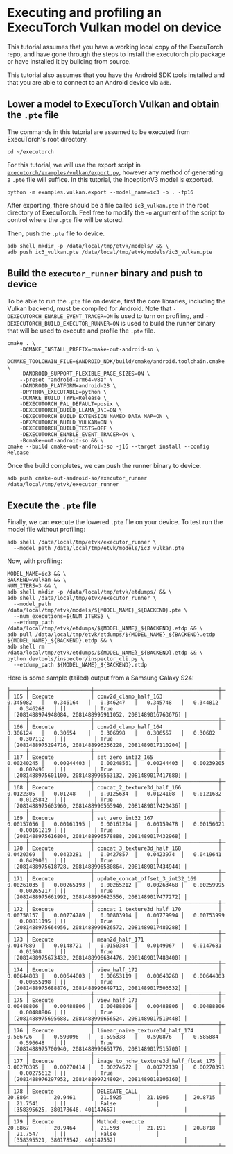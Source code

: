 # Executing and profiling an ExecuTorch Vulkan model on device

This tutorial assumes that you have a working local copy of the ExecuTorch repo,
and have gone through the steps to install the executorch pip package or have
installed it by building from source.

This tutorial also assumes that you have the Android SDK tools installed and
that you are able to connect to an Android device via `adb`.

## Lower a model to ExecuTorch Vulkan and obtain the `.pte` file


The commands in this tutorial are assumed to be executed from ExecuTorch's root
directory.

```shell
cd ~/executorch
```

For this tutorial, we will use the export script in
[`executorch/examples/vulkan/export.py`](https://github.com/pytorch/executorch/tree/main/examples/vulkan),
however any method of generating a `.pte` file will suffice. In this tutorial,
the InceptionV3 model is exported.

```shell
python -m examples.vulkan.export --model_name=ic3 -o . -fp16
```

After exporting, there should be a file called `ic3_vulkan.pte` in the root
directory of ExecuTorch. Feel free to modify the `-o` argument of the script to
control where the `.pte` file will be stored.

Then, push the `.pte` file to device.

```shell
adb shell mkdir -p /data/local/tmp/etvk/models/ && \
adb push ic3_vulkan.pte /data/local/tmp/etvk/models/ic3_vulkan.pte
```

## Build the `executor_runner` binary and push to device

To be able to run the `.pte` file on device, first the core libraries,
including the Vulkan backend, must be compiled for Android. Note that
`-DEXECUTORCH_ENABLE_EVENT_TRACER=ON` is used to turn on profiling, and
`-DEXECUTORCH_BUILD_EXECUTOR_RUNNER=ON` is used to build the runner binary that
will be used to execute and profile the `.pte` file.


```shell
cmake . \
    -DCMAKE_INSTALL_PREFIX=cmake-out-android-so \
    -DCMAKE_TOOLCHAIN_FILE=$ANDROID_NDK/build/cmake/android.toolchain.cmake \
    -DANDROID_SUPPORT_FLEXIBLE_PAGE_SIZES=ON \
    --preset "android-arm64-v8a" \
    -DANDROID_PLATFORM=android-28 \
    -DPYTHON_EXECUTABLE=python \
    -DCMAKE_BUILD_TYPE=Release \
    -DEXECUTORCH_PAL_DEFAULT=posix \
    -DEXECUTORCH_BUILD_LLAMA_JNI=ON \
    -DEXECUTORCH_BUILD_EXTENSION_NAMED_DATA_MAP=ON \
    -DEXECUTORCH_BUILD_VULKAN=ON \
    -DEXECUTORCH_BUILD_TESTS=OFF \
    -DEXECUTORCH_ENABLE_EVENT_TRACER=ON \
    -Bcmake-out-android-so && \
cmake --build cmake-out-android-so -j16 --target install --config Release
```

Once the build completes, we can push the runner binary to device.

```shell
adb push cmake-out-android-so/executor_runner /data/local/tmp/etvk/executor_runner
```

## Execute the `.pte` file

Finally, we can execute the lowered `.pte` file on your device. To test run the
model file without profiling:

```shell
adb shell /data/local/tmp/etvk/executor_runner \
  --model_path /data/local/tmp/etvk/models/ic3_vulkan.pte
```

Now, with profiling:

```shell
MODEL_NAME=ic3 && \
BACKEND=vulkan && \
NUM_ITERS=3 && \
adb shell mkdir -p /data/local/tmp/etvk/etdumps/ && \
adb shell /data/local/tmp/etvk/executor_runner \
  --model_path /data/local/tmp/etvk/models/${MODEL_NAME}_${BACKEND}.pte \
  --num_executions=${NUM_ITERS} \
  --etdump_path /data/local/tmp/etvk/etdumps/${MODEL_NAME}_${BACKEND}.etdp && \
adb pull /data/local/tmp/etvk/etdumps/${MODEL_NAME}_${BACKEND}.etdp ${MODEL_NAME}_${BACKEND}.etdp && \
adb shell rm /data/local/tmp/etvk/etdumps/${MODEL_NAME}_${BACKEND}.etdp && \
python devtools/inspector/inspector_cli.py \
  --etdump_path ${MODEL_NAME}_${BACKEND}.etdp
```

Here is some sample (tailed) output from a Samsung Galaxy S24:

```shell
├─────┼────────────────────┼────────────────────────────────────────┼──────────────┼──────────────┼──────────────┼──────────────┼──────────────┼──────────────┼────────────┼───────────────────┼─────────────────────────┼────────────────────────────────────────────────────────┤
│ 165 │ Execute            │ conv2d_clamp_half_163                  │   0.345082   │   0.346164   │   0.346247   │   0.345748   │   0.344812   │   0.346268   │ []         │ True              │                         │ [2081488974948084, 2081488995911052, 2081489016763676] │
├─────┼────────────────────┼────────────────────────────────────────┼──────────────┼──────────────┼──────────────┼──────────────┼──────────────┼──────────────┼────────────┼───────────────────┼─────────────────────────┼────────────────────────────────────────────────────────┤
│ 166 │ Execute            │ conv2d_clamp_half_164                  │   0.306124   │   0.30654    │   0.306998   │   0.306557   │   0.30602    │   0.307112   │ []         │ True              │                         │ [2081488975294716, 2081488996256228, 2081489017110204] │
├─────┼────────────────────┼────────────────────────────────────────┼──────────────┼──────────────┼──────────────┼──────────────┼──────────────┼──────────────┼────────────┼───────────────────┼─────────────────────────┼────────────────────────────────────────────────────────┤
│ 167 │ Execute            │ set_zero_int32_165                     │   0.00240245 │   0.00244403 │   0.00248561 │   0.00244403 │   0.00239205 │   0.002496   │ []         │ True              │                         │ [2081488975601100, 2081488996563132, 2081489017417680] │
├─────┼────────────────────┼────────────────────────────────────────┼──────────────┼──────────────┼──────────────┼──────────────┼──────────────┼──────────────┼────────────┼───────────────────┼─────────────────────────┼────────────────────────────────────────────────────────┤
│ 168 │ Execute            │ concat_2_texture3d_half_166            │   0.0122305  │   0.01248    │   0.0125634  │   0.0124108  │   0.0121682  │   0.0125842  │ []         │ True              │                         │ [2081488975603960, 2081488996565940, 2081489017420436] │
├─────┼────────────────────┼────────────────────────────────────────┼──────────────┼──────────────┼──────────────┼──────────────┼──────────────┼──────────────┼────────────┼───────────────────┼─────────────────────────┼────────────────────────────────────────────────────────┤
│ 169 │ Execute            │ set_zero_int32_167                     │   0.00157056 │   0.00161195 │   0.00161214 │   0.00159478 │   0.00156021 │   0.00161219 │ []         │ True              │                         │ [2081488975616804, 2081488996578888, 2081489017432968] │
├─────┼────────────────────┼────────────────────────────────────────┼──────────────┼──────────────┼──────────────┼──────────────┼──────────────┼──────────────┼────────────┼───────────────────┼─────────────────────────┼────────────────────────────────────────────────────────┤
│ 170 │ Execute            │ concat_3_texture3d_half_168            │   0.0420369  │   0.0423281  │   0.0427857  │   0.0423974  │   0.0419641  │   0.0429001  │ []         │ True              │                         │ [2081488975618728, 2081488996580864, 2081489017434944] │
├─────┼────────────────────┼────────────────────────────────────────┼──────────────┼──────────────┼──────────────┼──────────────┼──────────────┼──────────────┼────────────┼───────────────────┼─────────────────────────┼────────────────────────────────────────────────────────┤
│ 171 │ Execute            │ update_concat_offset_3_int32_169       │   0.00261035 │   0.00265193 │   0.00265212 │   0.00263468 │   0.00259995 │   0.00265217 │ []         │ True              │                         │ [2081488975661992, 2081488996623556, 2081489017477272] │
├─────┼────────────────────┼────────────────────────────────────────┼──────────────┼──────────────┼──────────────┼──────────────┼──────────────┼──────────────┼────────────┼───────────────────┼─────────────────────────┼────────────────────────────────────────────────────────┤
│ 172 │ Execute            │ concat_1_texture3d_half_170            │   0.00758157 │   0.00774789 │   0.00803914 │   0.00779994 │   0.00753999 │   0.00811195 │ []         │ True              │                         │ [2081488975664956, 2081488996626572, 2081489017480288] │
├─────┼────────────────────┼────────────────────────────────────────┼──────────────┼──────────────┼──────────────┼──────────────┼──────────────┼──────────────┼────────────┼───────────────────┼─────────────────────────┼────────────────────────────────────────────────────────┤
│ 173 │ Execute            │ mean2d_half_171                        │   0.0147889  │   0.0148721  │   0.0150384  │   0.0149067  │   0.0147681  │   0.01508    │ []         │ True              │                         │ [2081488975673432, 2081488996634476, 2081489017488400] │
├─────┼────────────────────┼────────────────────────────────────────┼──────────────┼──────────────┼──────────────┼──────────────┼──────────────┼──────────────┼────────────┼───────────────────┼─────────────────────────┼────────────────────────────────────────────────────────┤
│ 174 │ Execute            │ view_half_172                          │   0.00644803 │   0.00644803 │   0.00653119 │   0.00648268 │   0.00644803 │   0.00655198 │ []         │ True              │                         │ [2081488975688876, 2081488996649712, 2081489017503532] │
├─────┼────────────────────┼────────────────────────────────────────┼──────────────┼──────────────┼──────────────┼──────────────┼──────────────┼──────────────┼────────────┼───────────────────┼─────────────────────────┼────────────────────────────────────────────────────────┤
│ 175 │ Execute            │ view_half_173                          │   0.00488806 │   0.00488806 │   0.00488806 │   0.00488806 │   0.00488806 │   0.00488806 │ []         │ True              │                         │ [2081488975695688, 2081488996656524, 2081489017510448] │
├─────┼────────────────────┼────────────────────────────────────────┼──────────────┼──────────────┼──────────────┼──────────────┼──────────────┼──────────────┼────────────┼───────────────────┼─────────────────────────┼────────────────────────────────────────────────────────┤
│ 176 │ Execute            │ linear_naive_texture3d_half_174        │   0.586726   │   0.590096   │   0.595338   │   0.590876   │   0.585884   │   0.596648   │ []         │ True              │                         │ [2081488975700940, 2081488996661776, 2081489017515700] │
├─────┼────────────────────┼────────────────────────────────────────┼──────────────┼──────────────┼──────────────┼──────────────┼──────────────┼──────────────┼────────────┼───────────────────┼─────────────────────────┼────────────────────────────────────────────────────────┤
│ 177 │ Execute            │ image_to_nchw_texture3d_half_float_175 │   0.00270395 │   0.00270414 │   0.00274572 │   0.00272139 │   0.00270391 │   0.00275612 │ []         │ True              │                         │ [2081488976297952, 2081488997248024, 2081489018106160] │
├─────┼────────────────────┼────────────────────────────────────────┼──────────────┼──────────────┼──────────────┼──────────────┼──────────────┼──────────────┼────────────┼───────────────────┼─────────────────────────┼────────────────────────────────────────────────────────┤
│ 178 │ Execute            │ DELEGATE_CALL                          │  20.8864     │  20.9461     │  21.5925     │  21.1906     │  20.8715     │  21.7541     │ []         │ False             │                         │ [358395625, 380178646, 401147657]                      │
├─────┼────────────────────┼────────────────────────────────────────┼──────────────┼──────────────┼──────────────┼──────────────┼──────────────┼──────────────┼────────────┼───────────────────┼─────────────────────────┼────────────────────────────────────────────────────────┤
│ 179 │ Execute            │ Method::execute                        │  20.8867     │  20.9464     │  21.593      │  21.191      │  20.8718     │  21.7547     │ []         │ False             │                         │ [358395521, 380178542, 401147552]                      │
╘═════╧════════════════════╧════════════════════════════════════════╧══════════════╧══════════════╧══════════════╧══════════════╧══════════════╧══════════════╧════════════╧═══════════════════╧═════════════════════════╧════════════════════════════════════════════════════════╛
```
